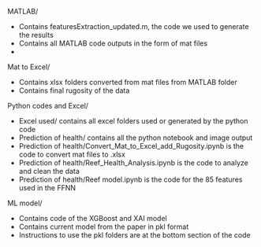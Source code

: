 MATLAB/
- Contains featuresExtraction_updated.m, the code we used to generate the results
- Contains all MATLAB code outputs in the form of mat files
- 


Mat to Excel/
- Contains xlsx folders converted from mat files from MATLAB folder
- Contains final rugosity of the data

Python codes and Excel/
- Excel used/ contains all excel folders used or generated by the python code
- Prediction of health/ contains all the python notebook and image output
- Prediction of health/Convert_Mat_to_Excel_add_Rugosity.ipynb is the code to convert mat files to .xlsx
- Prediction of health/Reef_Health_Analysis.ipynb is the code to analyze and clean the data
- Prediction of health/Reef model.ipynb is the code for the 85 features used in the FFNN


ML model/
- Contains code of the XGBoost and XAI model
- Contains current model from the paper in pkl format
- Instructions to use the pkl folders are at the bottom section of the code

